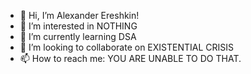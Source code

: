 - 👋 Hi, I’m Alexander Ereshkin!
- 👀 I’m interested in NOTHING
- 🌱 I’m currently learning DSA
- 💞️ I’m looking to collaborate on EXISTENTIAL CRISIS
- 📫 How to reach me: YOU ARE UNABLE TO DO THAT.

<!---
AlexEreh/AlexEreh is a ✨ special ✨ repository because its `README.md` (this file) appears on your GitHub profile.
You can click the Preview link to take a look at your changes.
--->

